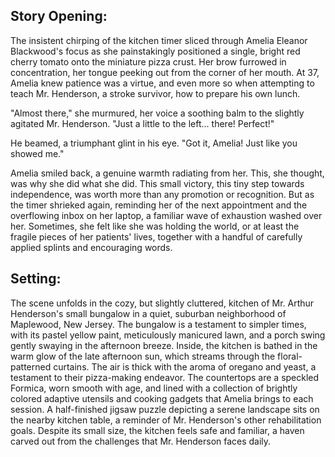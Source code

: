 ## Story Opening:

The insistent chirping of the kitchen timer sliced through Amelia Eleanor Blackwood's focus as she painstakingly positioned a single, bright red cherry tomato onto the miniature pizza crust. Her brow furrowed in concentration, her tongue peeking out from the corner of her mouth. At 37, Amelia knew patience was a virtue, and even more so when attempting to teach Mr. Henderson, a stroke survivor, how to prepare his own lunch.

"Almost there," she murmured, her voice a soothing balm to the slightly agitated Mr. Henderson. "Just a little to the left... there! Perfect!"

He beamed, a triumphant glint in his eye. "Got it, Amelia! Just like you showed me."

Amelia smiled back, a genuine warmth radiating from her. This, she thought, was why she did what she did. This small victory, this tiny step towards independence, was worth more than any promotion or recognition. But as the timer shrieked again, reminding her of the next appointment and the overflowing inbox on her laptop, a familiar wave of exhaustion washed over her. Sometimes, she felt like she was holding the world, or at least the fragile pieces of her patients' lives, together with a handful of carefully applied splints and encouraging words.
## Setting:

The scene unfolds in the cozy, but slightly cluttered, kitchen of Mr. Arthur Henderson's small bungalow in a quiet, suburban neighborhood of Maplewood, New Jersey. The bungalow is a testament to simpler times, with its pastel yellow paint, meticulously manicured lawn, and a porch swing gently swaying in the afternoon breeze. Inside, the kitchen is bathed in the warm glow of the late afternoon sun, which streams through the floral-patterned curtains. The air is thick with the aroma of oregano and yeast, a testament to their pizza-making endeavor. The countertops are a speckled Formica, worn smooth with age, and lined with a collection of brightly colored adaptive utensils and cooking gadgets that Amelia brings to each session. A half-finished jigsaw puzzle depicting a serene landscape sits on the nearby kitchen table, a reminder of Mr. Henderson's other rehabilitation goals. Despite its small size, the kitchen feels safe and familiar, a haven carved out from the challenges that Mr. Henderson faces daily.
